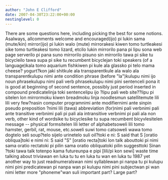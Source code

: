```yaml
---
author: "John E Clifford"
date: 2007-04-30T23:22:00+00:00
nestinglevel: 0
---
```

There are some questions here, including picking the best for some notions. Asalways, allcomments welcome and encouraged(ijo) pi lukin sama (mute/kin) mirror(ijo) pi lukin walo (mute) mirrorakesi kiwen tomo turtleakesi sike tomo turtleakesi tomo lizard, etcilo lukin mirrorilo pana pi lipu sona web page serverilo pi pana suno mirrorilo pisuno sin mirrorilo tawa pi sike tu bicycleilo tawa supa pi sike tu recumbent bicyclejan toki speakers (of a language)kala tomo aquarium fishkiwen pi kule ala glassko pi telo mama cheese? yogurt?kon jaki shitkule ala transparentkule ala walo ala transparentkulupu nimi ante condition phrase (before "la")kulupu nimi ijo noun phrasekulupu nimi pali verb phrasekulupu nimi pini sentenceli pona it is good at beginning of second sentence, possibly just period inserted in compound predicatelinja toki sentencelipu ijo ?lipu pali web site??lipu pi sitelen lon mirrormoku kiwen breadmoku linja noodlesmun satellitemute lili lili very few?nasin computer programnimi ante modifiernimi ante sinpin pseudo preposition ?nimi lili (tawa) abbreviation (for)nimi pali verbnimi pali ante transitive verbnimi pali pi pali ala intransitive verbnimi pi pali ala non verb, other kind of wordsike tu bicyclesike tu supa recumbent bicyvlesitelen message --
 physical formsitelen lili letter of alphabetsoweli lili tomo hamster, gerbil, rat, mouse, etc.soweli suwi tomo catsoweli wawa tomo dogtelo seli soup?telo sijelo urinetelo suli oil?toki e ni: S said that S \[oratio obliqua\]toki e nimi ni: S said "S" \[oratio recta\]toki lon talk abouttoki pi nimi sama oratio rectatoki pi pilin sama oratio obliquatoki pilin suggesttoki Sinan ?toki tawa talk totenpo kama futureunpa e pipi \[lili/pi kon sewi\] waste time talking about triviawan en luka tu tu en luka tu wan en luka tu 1987 yet another way to just readnumeralswan nimi syllablewan pi nanpa tu pi kulupu nimi pini predicatewan pi nanpa wan pi kulupu nimi pini subjectwan pi wan nimi letter more "phoneme"wan suli important part? Large part?